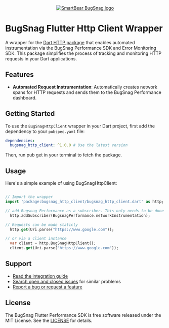 <div align="center">
  <a href="https://www.bugsnag.com/platforms/flutter">
    <picture>
      <source media="(prefers-color-scheme: dark)" srcset="https://assets.smartbear.com/m/3dab7e6cf880aa2b/original/BugSnag-Repository-Header-Dark.svg">
      <img alt="SmartBear BugSnag logo" src="https://assets.smartbear.com/m/3945e02cdc983893/original/BugSnag-Repository-Header-Light.svg">
    </picture>
  </a>
</div>

# BugSnag Flutter Http Client Wrapper

A wrapper for the [Dart HTTP package](https://pub.dev/packages/http) that enables automated instrumentation via the BugSnag Performance SDK and Error Monitoring SDK. This package simplifies the process of tracking and monitoring HTTP requests in your Dart applications.

## Features

- **Automated Request Instrumentation**: Automatically creates network spans for HTTP requests and sends them to the BugSnag Performance dashboard.

## Getting Started

To use the `BugSnagHttpClient` wrapper in your Dart project, first add the dependency to your `pubspec.yaml` file:

```yaml
dependencies:
  bugsnag_http_client: ^1.0.0 # Use the latest version
```

Then, run pub get in your terminal to fetch the package.

## Usage
Here's a simple example of using BugSnagHttpClient:

```dart

// Import the wrapper
import 'package:bugsnag_http_client/bugsnag_http_client.dart' as http;

// add Bugsnag Performance as a subscriber. This only needs to be done once in your apps lifecycle.
  http.addSubscriber(BugsnagPerformance.networkInstrumentation);

// Requests can be made staticly 
  http.get(Uri.parse("https://www.google.com"));

// or via a client instance
  var client = http.BugSnagHttpClient();
  client.get(Uri.parse("https://www.google.com"));

```

## Support

* [Read the integration guide](https://docs.bugsnag.com/performance/flutter/)
* [Search open and closed issues](https://github.com/bugsnag/bugsnag-flutter-performance/issues?utf8=✓&q=is%3Aissue) for similar problems
* [Report a bug or request a feature](https://github.com/bugsnag/bugsnag-flutter-performance/issues/new)

## License

The BugSnag Flutter Performance SDK is free software released under the MIT License. See the [LICENSE](./LICENSE) for details.
